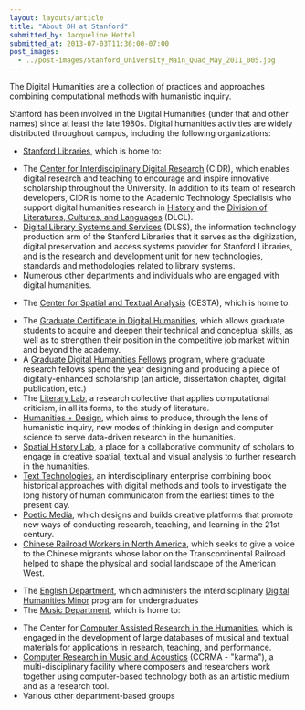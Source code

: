 ```yaml
---
layout: layouts/article
title: "About DH at Stanford"
submitted_by: Jacqueline Hettel
submitted_at: 2013-07-03T11:36:00-07:00
post_images:
  - ../post-images/Stanford_University_Main_Quad_May_2011_005.jpg
---
```


The Digital Humanities are a collection of practices and approaches combining computational methods with humanistic inquiry.


Stanford has been involved in the Digital Humanities (under that and other names) since at least the late 1980s. Digital humanities activities are widely distributed throughout campus, including the following organizations:


* [Stanford Libraries](http://library.stanford.edu/), which is home to:
+ The [Center for Interdisciplinary Digital Research](http://library.stanford.edu/research/cidr) (CIDR), which enables digital research and teaching to encourage and inspire innovative scholarship throughout the University. In addition to its team of research developers, CIDR is home to the Academic Technology Specialists who support digital humanities research in [History](https://history.stanford.edu/) and the [Division of Literatures, Cultures, and Languages](https://dlcl.stanford.edu/) (DLCL).
+ [Digital Library Systems and Services](https://library.stanford.edu/department/digital-library-systems-and-services-dlss) (DLSS), the information technology production arm of the Stanford Libraries that it serves as the digitization, digital preservation and access systems provider for Stanford Libraries, and is the research and development unit for new technologies, standards and methodologies related to library systems.
+ Numerous other departments and individuals who are engaged with digital humanities.
* The [Center for Spatial and Textual Analysis](http://cesta.stanford.edu) (CESTA), which is home to:
+ The [Graduate Certificate in Digital Humanities](https://cesta.stanford.edu/programs/graduate-programs/graduate-certificate-digital-humanities), which allows graduate students to acquire and deepen their technical and conceptual skills, as well as to strengthen their position in the competitive job market within and beyond the academy.
+ A [Graduate Digital Humanities Fellows](https://cesta.stanford.edu/student-programs/graduate-programs/digital-humanities-graduate-research-fellows) program, where graduate research fellows spend the year designing and producing a piece of digitally-enhanced scholarship (an article, dissertation chapter, digital publication, etc.)
+ The [Literary Lab](https://litlab.stanford.edu/), a research collective that applies computational criticism, in all its forms, to the study of literature.
+ [Humanities + Design](http://hdlab.stanford.edu), which aims to produce, through the lens of humanistic inquiry, new modes of thinking in design and computer science to serve data-driven research in the humanities.
+ [Spatial History Lab](http://spatialhistory.stanford.edu), a place for a collaborative community of scholars to engage in creative spatial, textual and visual analysis to further research in the humanities.
+ [Text Technologies](https://texttechnologies.stanford.edu/), an interdisciplinary enterprise combining book historical approaches with digital methods and tools to investigate the long history of human communicaton from the earliest times to the present day.
+ [Poetic Media](https://poeticmedia.stanford.edu/), which designs and builds creative platforms that promote new ways of conducting research, teaching, and learning in the 21st century.
+ [Chinese Railroad Workers in North America](https://cesta.stanford.edu/projects-labs/core-research-groups/chinese-railroad-workers-north-america), which seeks to give a voice to the Chinese migrants whose labor on the Transcontinental Railroad helped to shape the physical and social landscape of the American West.
* The [English Department](https://english.stanford.edu/), which administers the interdisciplinary [Digital Humanities Minor](https://dhminor.stanford.edu/) program for undergraduates
* The [Music Department](https://music.stanford.edu/), which is home to:
+ The Center for [Computer Assisted Research in the Humanities](http://ccarh.stanford.edu), which is engaged in the development of large databases of musical and textual materials for applications in research, teaching, and performance.
+ [Computer Research in Music and Acoustics](http://ccrma.stanford.edu) (CCRMA - "karma"), a multi-disciplinary facility where composers and researchers work together using computer-based technology both as an artistic medium and as a research tool.
+ Various other department-based groups
